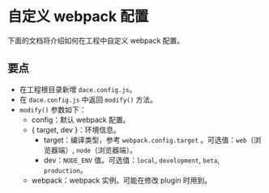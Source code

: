 # 自定义 webpack 配置

下面的文档将介绍如何在工程中自定义 webpack 配置。

## 要点
- 在工程根目录新增 `dace.config.js`。
- 在 `dace.config.js` 中返回 `modify()` 方法。
- `modify()` 参数如下：
  - config：默认 webpack 配置。
  - { target, dev }：环境信息。
    - target：编译类型，参考 `webpack.config.target` 。可选值：`web`（浏览器端）, `node`（浏览器端）。
    - dev：`NODE_ENV` 值。可选值：`local`, `development`, `beta`, `production`。
  - webpack：webpack 实例。可能在修改 plugin 时用到。
